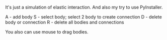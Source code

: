 It's just a simulation of elastic interaction. And also my try to use PyInstaller.

A - add body 
S - select body; select 2 body to create connection 
D - delete body or connection 
R - delete all bodies and connections

You also can use mouse to drag bodies.